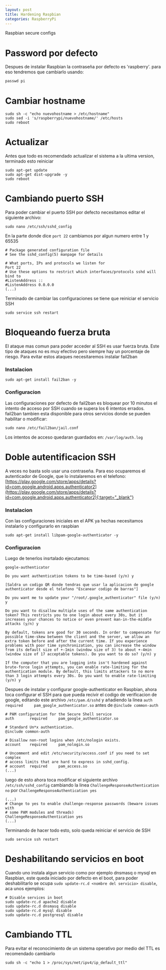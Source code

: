 ```yaml
---
layout: post
title: Hardening Raspbian
categories: RaspberryPi
---
```


Raspbian secure configs

# Password por defecto
Despues de instalar Raspbian la contraseña por defecto es 'raspberry'. para eso tendremos que cambiarlo usando:

```
passwd pi
```

# Cambiar hostname
```
sudo sh -c "echo nuevohostname > /etc/hostname"
sudo sed -i 's/raspberrypi/nuevohostname/' /etc/hosts
sudo reboot
```


# Actualizar
Antes que todo es recomendado actualizar el sistema a la ultima version, terminado esto reiniciar

```
sudo apt-get update
sudo apt-get dist-upgrade -y
sudo reboot
```

# Cambiando puerto SSH
Para poder cambiar el puerto SSH por defecto necesitamos editar el siguiente archivo:

```
sudo nano /etc/ssh/sshd_config
```

En la parte donde dice `port 22` cambiamos por algun numero entre 1 y 65535

```
# Package generated configuration file
# See the sshd_config(5) manpage for details

# What ports, IPs and protocols we listen for
Port 22
# Use these options to restrict which interfaces/protocols sshd will bind to
#ListenAddress ::
#ListenAddress 0.0.0.0
(...)
```

Terminado de cambiar las configuraciones se tiene que reiniciar el servicio SSH

```
sudo service ssh restart
```

# Bloqueando fuerza bruta
El ataque mas comun para poder acceder al SSH es usar fuerza bruta. Este tipo de ataques no es muy efectivo pero siempre hay un porcentaje de riesgo. Para evitar estos ataques necesitaremos instalar fail2ban

### Instalacion

```
sudo apt-get install fail2ban -y
```

### Configuracion

Las configuraciones por defecto de fail2ban es bloquear por 10 minutos el intento de acceso por SSH cuando se supera los 6 intentos errados. fail2ban tambien esta disponible para otros servicios donde se pueden habilitar o modificar:

```
sudo nano /etc/fail2ban/jail.conf
```

Los intentos de acceso quedaran guardados en: `/var/log/auth.log`

# Doble autentificacion SSH
A veces no basta solo usar una contraseña. Para eso ocuparemos el autenticador de Google, que lo instalaremos en el telefono: 
[https://play.google.com/store/apps/details?id=com.google.android.apps.authenticator2](https://play.google.com/store/apps/details?id=com.google.android.apps.authenticator2){:target="_blank"}


### Instalacion
Con las configuraciones iniciales en el APK ya hechas necesitamos instalarlo y configurarlo en raspbian

```
sudo apt-get install libpam-google-authenticator -y
```

### Configuracion

Luego de tenerlos insrtalado ejecutamos:

```
google-authenticator
```

```
Do you want authentication tokens to be time-based (y/n) y

[Saldra un codigo QR donde tendras que usar la aplicacion de google authenticator desde el telefono "Escanear codigo de barras"]

Do you want me to update your "/root/.google_authenticator" file (y/n) y

Do you want to disallow multiple uses of the same authentication token? This restricts you to one login about every 30s, but it increases your chances to notice or even prevent man-in-the-middle attacks (y/n) y

By default, tokens are good for 30 seconds. In order to compensate for possible time-skew between the client and the server, we allow an extra token before and after the current time. If you experience problems with poor time synchronization, you can increase the window from its default size of +-1min (window size of 3) to about +-4min (window size of 17 acceptable tokens). Do you want to do so? (y/n) y

If the computer that you are logging into isn't hardened against brute-force login attempts, you can enable rate-limiting for the authentication module. By default, this limits attackers to no more than 3 login attempts every 30s. Do you want to enable rate-limiting (y/n) y
```

Despues de instalar y configurar google-authenticator en Raspbian, ahora toca configurar el SSH para que pueda recivir el codigo de verificacion de google, editando este archivo `/etc/pam.d/sshd` y añadiendo la linea `auth       required     pam_google_authenticator.so` antes de `@include common-auth`

```
# PAM configuration for the Secure Shell service
auth       required     pam_google_authenticator.so

# Standard Un*x authentication.
@include common-auth

# Disallow non-root logins when /etc/nologin exists.
account    required     pam_nologin.so

# Uncomment and edit /etc/security/access.conf if you need to set complex
# access limits that are hard to express in sshd_config.
# account  required     pam_access.so
(...)
```

luego de esto ahora toca modificar el siguiente archivo `/etc/ssh/sshd_config` cambiando la linea `ChallengeResponseAuthentication no` por `ChallengeResponseAuthentication yes`

```
(...)
# Change to yes to enable challenge-response passwords (beware issues with
# some PAM modules and threads)
ChallengeResponseAuthentication yes
(...)
```

Terminando de hacer todo esto, solo queda reiniciar el servicio de SSH

```
sudo service ssh restart
```

# Deshabilitando servicios en boot
Cuando uno instala algun servicio como por ejemplo dnsmasq o mysql en Raspbian, este queda iniciado por defecto en el boot, para poder deshabilitarlo se ocupa `sudo update-rc.d <nombre del servicio> disable`, aca unos ejemplos:

```
# Disable services in boot
sudo update-rc.d apache2 disable
sudo update-rc.d dnsmasq disable
sudo update-rc.d mysql disable
sudo update-rc.d postgresql disable
```

# Cambiando TTL
Para evitar el reconocimiento de un sistema operativo por medio del TTL es recomendado cambiarlo

```
sudo sh -c "echo 1 > /proc/sys/net/ipv4/ip_default_ttl"
```
